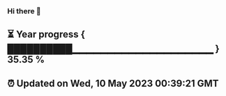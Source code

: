 ### Hi there 👋
⏳ Year progress { ██████████▁▁▁▁▁▁▁▁▁▁▁▁▁▁▁▁▁▁▁▁ } 35.35 %
---
⏰ Updated on Wed, 10 May 2023 00:39:21 GMT
---
